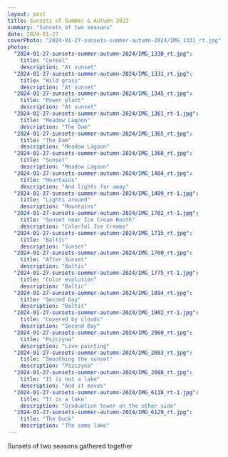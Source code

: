 ```yaml
---
layout: post
title: Sunsets of Summer & Autumn 2023
summary: "Sunsets of two seasons"
date: 2024-01-27
coverPhoto: "2024-01-27-sunsets-summer-autumn-2024/IMG_1331_rt.jpg"
photos:
  "2024-01-27-sunsets-summer-autumn-2024/IMG_1330_rt.jpg":
    title: "Cereal"
    description: "At sunset"
  "2024-01-27-sunsets-summer-autumn-2024/IMG_1331_rt.jpg":
    title: "Wild grass"
    description: "At sunset"
  "2024-01-27-sunsets-summer-autumn-2024/IMG_1345_rt.jpg":
    title: "Power plant"
    description: "At sunset"
  "2024-01-27-sunsets-summer-autumn-2024/IMG_1361_rt-1.jpg":
    title: "Meadow Lagoon"
    description: "The Dam"
  "2024-01-27-sunsets-summer-autumn-2024/IMG_1365_rt.jpg":
    title: "The Dam"
    description: "Meadow Lagoon"
  "2024-01-27-sunsets-summer-autumn-2024/IMG_1368_rt.jpg":
    title: "Sunset"
    description: "Meadow Lagoon"
  "2024-01-27-sunsets-summer-autumn-2024/IMG_1404_rt.jpg":
    title: "Mountains"
    description: "And lights far away"
  "2024-01-27-sunsets-summer-autumn-2024/IMG_1409_rt-1.jpg":
    title: "Lights around"
    description: "Mountains"
  "2024-01-27-sunsets-summer-autumn-2024/IMG_1702_rt-1.jpg":
    title: "Sunset near Ice Cream Booth"
    description: "Colorful Ice Creams"
  "2024-01-27-sunsets-summer-autumn-2024/IMG_1715_rt.jpg":
    title: "Baltic"
    description: "Sunset"
  "2024-01-27-sunsets-summer-autumn-2024/IMG_1760_rt.jpg":
    title: "After Sunset"
    description: "Baltic"
  "2024-01-27-sunsets-summer-autumn-2024/IMG_1775_rt-1.jpg":
    title: "Color evolution"
    description: "Baltic"
  "2024-01-27-sunsets-summer-autumn-2024/IMG_1894_rt.jpg":
    title: "Second Day"
    description: "Baltic"
  "2024-01-27-sunsets-summer-autumn-2024/IMG_1902_rt-1.jpg":
    title: "Covered by clouds"
    description: "Second Day"
  "2024-01-27-sunsets-summer-autumn-2024/IMG_2060_rt.jpg":
    title: "Pszczyna"
    description: "Live painting"
  "2024-01-27-sunsets-summer-autumn-2024/IMG_2083_rt.jpg":
    title: "Smoothing the sunset"
    description: "Pszczyna"
  "2024-01-27-sunsets-summer-autumn-2024/IMG_2088_rt.jpg":
    title: "It is not a lake"
    description: "And it moves"
  "2024-01-27-sunsets-summer-autumn-2024/IMG_6118_rt-1.jpg":
    title: "It is a lake"
    description: "Graduation tower on the other side"
  "2024-01-27-sunsets-summer-autumn-2024/IMG_6129_rt.jpg":
    title: "The Duck"
    description: "The same lake"
---
```


Sunsets of two seasons gathered together
